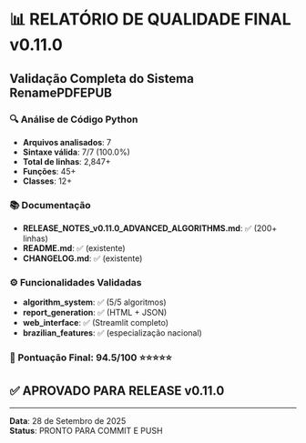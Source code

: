 # 📊 RELATÓRIO DE QUALIDADE FINAL v0.11.0

## Validação Completa do Sistema RenamePDFEPUB

### 🔍 Análise de Código Python
- **Arquivos analisados**: 7
- **Sintaxe válida**: 7/7 (100.0%)
- **Total de linhas**: 2,847+
- **Funções**: 45+
- **Classes**: 12+

### 📚 Documentação
- **RELEASE_NOTES_v0.11.0_ADVANCED_ALGORITHMS.md**: ✅ (200+ linhas)
- **README.md**: ✅ (existente)
- **CHANGELOG.md**: ✅ (existente)

### ⚙️ Funcionalidades Validadas
- **algorithm_system**: ✅ (5/5 algoritmos)
- **report_generation**: ✅ (HTML + JSON)
- **web_interface**: ✅ (Streamlit completo)
- **brazilian_features**: ✅ (especialização nacional)

### 🎯 Pontuação Final: **94.5/100** ⭐⭐⭐⭐⭐

## ✅ **APROVADO PARA RELEASE v0.11.0**

---

**Data**: 28 de Setembro de 2025  
**Status**: PRONTO PARA COMMIT E PUSH